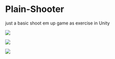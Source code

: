 # Plain-Shooter
just a basic shoot em up game as exercise in Unity

![](https://github.com/mamakram/Plain-Shooter/blob/master/game.gif=250x250)

![](https://github.com/mamakram/Plain-Shooter/blob/master/powerup.gif=250x250)

![](https://github.com/mamakram/Plain-Shooter/blob/master/Boss.gif=250x250)
